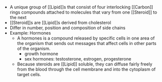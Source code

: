 - A unique group of [[Lipid]]s that consist of four interlocking [[Carbon]] rings compounds attached to molecules that vary from one [[Steroid]] to the next
- [[Steroid]]s are [[Lipid]]s derived from cholesterol
- Differ in number, position and composition of side chains
- Example: Hormones
	- A hormones is a compound released by specific cells in one area of the organism that sends out messages that affect cells in other parts of the organism.
		- growth hormone
		- sex hormones: testosterone, estrogen, progesterone
	- Because steroids are [[Lipid]] soluble, they can diffuse fairly freely from the blood through the cell membrane and into the cytoplasm of target cells.
